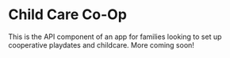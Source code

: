 # Child Care Co-Op

This is the API component of an app for families looking to set up cooperative playdates and childcare. More coming soon!
